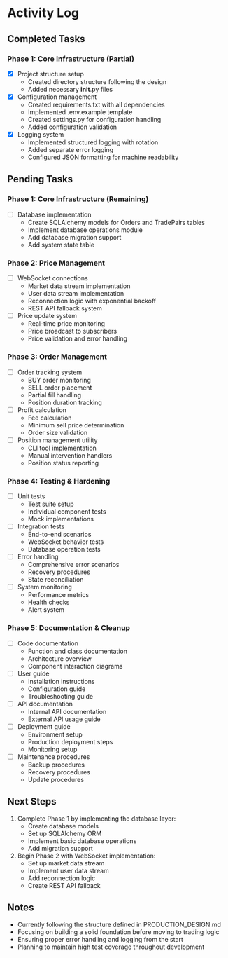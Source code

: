 # Activity Log

## Completed Tasks

### Phase 1: Core Infrastructure (Partial)
- [x] Project structure setup
  - Created directory structure following the design
  - Added necessary __init__.py files
- [x] Configuration management
  - Created requirements.txt with all dependencies
  - Implemented .env.example template
  - Created settings.py for configuration handling
  - Added configuration validation
- [x] Logging system
  - Implemented structured logging with rotation
  - Added separate error logging
  - Configured JSON formatting for machine readability

## Pending Tasks

### Phase 1: Core Infrastructure (Remaining)
- [ ] Database implementation
  - Create SQLAlchemy models for Orders and TradePairs tables
  - Implement database operations module
  - Add database migration support
  - Add system state table

### Phase 2: Price Management
- [ ] WebSocket connections
  - Market data stream implementation
  - User data stream implementation
  - Reconnection logic with exponential backoff
  - REST API fallback system
- [ ] Price update system
  - Real-time price monitoring
  - Price broadcast to subscribers
  - Price validation and error handling

### Phase 3: Order Management
- [ ] Order tracking system
  - BUY order monitoring
  - SELL order placement
  - Partial fill handling
  - Position duration tracking
- [ ] Profit calculation
  - Fee calculation
  - Minimum sell price determination
  - Order size validation
- [ ] Position management utility
  - CLI tool implementation
  - Manual intervention handlers
  - Position status reporting

### Phase 4: Testing & Hardening
- [ ] Unit tests
  - Test suite setup
  - Individual component tests
  - Mock implementations
- [ ] Integration tests
  - End-to-end scenarios
  - WebSocket behavior tests
  - Database operation tests
- [ ] Error handling
  - Comprehensive error scenarios
  - Recovery procedures
  - State reconciliation
- [ ] System monitoring
  - Performance metrics
  - Health checks
  - Alert system

### Phase 5: Documentation & Cleanup
- [ ] Code documentation
  - Function and class documentation
  - Architecture overview
  - Component interaction diagrams
- [ ] User guide
  - Installation instructions
  - Configuration guide
  - Troubleshooting guide
- [ ] API documentation
  - Internal API documentation
  - External API usage guide
- [ ] Deployment guide
  - Environment setup
  - Production deployment steps
  - Monitoring setup
- [ ] Maintenance procedures
  - Backup procedures
  - Recovery procedures
  - Update procedures

## Next Steps
1. Complete Phase 1 by implementing the database layer:
   - Create database models
   - Set up SQLAlchemy ORM
   - Implement basic database operations
   - Add migration support
2. Begin Phase 2 with WebSocket implementation:
   - Set up market data stream
   - Implement user data stream
   - Add reconnection logic
   - Create REST API fallback

## Notes
- Currently following the structure defined in PRODUCTION_DESIGN.md
- Focusing on building a solid foundation before moving to trading logic
- Ensuring proper error handling and logging from the start
- Planning to maintain high test coverage throughout development 